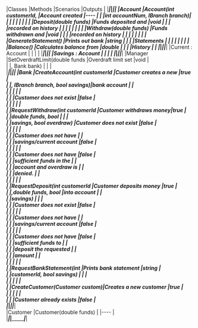 |Classes                  |Methods                        |Scenarios               |Outputs      |
|_________________________|_______________________________|________________________|_____________|
|Account                  |Account(int customerId,        |Account created         |----         |
|						  |int accountNum, IBranch branch)|						   |			 |
|						  |								  |						   |			 |
|                         |Deposit(double funds)          |Funds deposited and     |void    	 |
|                         |                               |recorded on history     |			 |
|                         |                               |						   |             |
|                         |Withdraw(double funds)         |Funds withdrawn and 	   |void         |
|                         |                               |recorded on history     |             | 
|                         |                               |                        |			 |
|                         |GenerateStatement()            |Prints out bank         |string		 |
|                         |                               |Statements              |			 |
|					      |					              |						   |			 |
|                         |Balance()                      |Calculates balance from |double		 |
|                         |                               |History            	   |			 |
|_________________________|_______________________________|________________________|_____________|
|Current : Account        |                               |                        |     		 |
|_________________________|_______________________________|________________________|_____________|
|Savings : Account        |								  |      				   |			 |
|_________________________|_______________________________|________________________|_____________|
|Manager                  |SetOverdraftLimit(double funds |Overdraft limit set     |void   	     |                                                                                                                                                                                                      
|                         |, Bank bank)                   |                        |             |                                                                                                                     
|_________________________|_______________________________|________________________|_____________|
|Bank                     |CreateAccount(int customerId   |Customer creates a new  |true         |                            
|                         |, IBranch branch, bool savings)|bank account            |             |                                                                        
|                         |                               |                        |             |    
|                         |                               |Customer does not exist |false        |                                   
|                         |                               |                        |             |     
|                         |RequestWithdraw(int customerId |Customer withdraws money|true         |                                                         
|                         |double funds, bool             |                        |             |                       
|                         |savings, bool overdraw)        |Customer does not exist |false        |                                                        
|                         |                               |                        |             |     
|                         |                               |Customer does not have  |             |                            
|                         |                               |savings/current account |false        |                                 
|                         |                               |                        |             |     
|                         |                               |Customer does not have  |false        |                                 
|                         |                               |sufficient funds in the |             |                             
|                         |                               |account and overdraw is |             |                            
|                         |                               |denied.                 |             |            
|                         |                               |                        |             |     
|                         |RequestDeposit(int customerId  |Customer deposits money |true         |                                                         
|                         |,double funds, bool            |into account            |             |                                             
|                         |savings)                       |                        |             |             
|                         |                               |Customer does not exist |false        |                                 
|                         |                               |                        |             |     
|                         |                               |Customer does not have  |             |                            
|                         |                               |savings/current account |false        |                                 
|                         |                               |                        |             |     
|                         |                               |Customer does not have  |false        |                                 
|                         |                               |sufficient funds to     |             |                         
|                         |                               |deposit the requested   |             |                                                                                                                                 
|                         |                               |amount                  |             |           
|                         |                               |                        |             |     
|                         |RequestBankStatement(int       |Prints bank statement   |string       |                                                             
|                         |customerId, bool savings)      |                        |             |                               
|                         |                               |                        |             |     
|                         |CreateCustomer(Customer custom)|Creates a new customer  |true         |                                                             
|                         |                               |                        |             |     
|                         |                               |Customer already exists |false        |                                                                                                                                      
|_________________________|_______________________________|________________________|_____________|                                                                                                          
|Customer                 |Customer(double funds)         |                        |----         |                                                                                                                                            
|_________________________|_______________________________|________________________|_____________|                                                                                                                                                                                   
